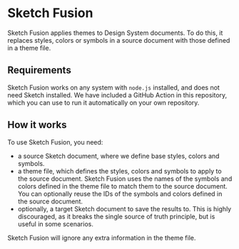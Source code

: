 # Sketch Fusion

Sketch Fusion applies themes to Design System documents.
To do this, it replaces styles, colors or symbols in a source document with those defined in a theme file.

## Requirements

Sketch Fusion works on any system with `node.js` installed, and does not need Sketch installed. We have included a GitHub Action in this repository, which you can use to run it automatically on your own repository.

## How it works

To use Sketch Fusion, you need:

- a source Sketch document, where we define base styles, colors and symbols.
- a theme file, which defines the styles, colors and symbols to apply to the source document. Sketch Fusion uses the names of the symbols and colors defined in the theme file to match them to the source document. You can optionally reuse the IDs of the symbols and colors defined in the source document.
- optionally, a target Sketch document to save the results to. This is highly discouraged, as it breaks the single source of truth principle, but is useful in some scenarios.

Sketch Fusion will ignore any extra information in the theme file.
